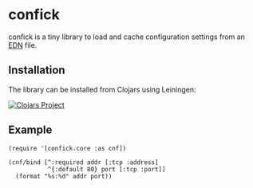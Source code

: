 # confick

confick is a tiny library to load and cache configuration settings from an [EDN](https://github.com/edn-format/edn) file.

## Installation

The library can be installed from Clojars using Leiningen:

[![Clojars Project](https://img.shields.io/clojars/v/zcfux/confick.svg)](https://clojars.org/zcfux/confick)

## Example

```
(require '[confick.core :as cnf])

(cnf/bind [^:required addr [:tcp :address]
           ^{:default 80} port [:tcp :port]]
  (format "%s:%d" addr port))
```
